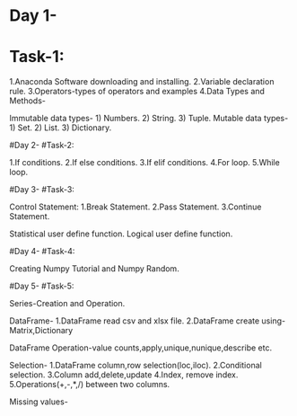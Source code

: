# Day 1-
# Task-1:
1.Anaconda Software downloading and installing.
2.Variable declaration rule.
3.Operators-types of operators and examples
4.Data Types and Methods-

 Immutable data types- 1) Numbers. 2) String. 3) Tuple.
 Mutable data types- 1) Set. 2) List. 3) Dictionary.

 #Day 2-
 #Task-2:

 1.If conditions.
 2.If else conditions.
 3.If elif conditions.
 4.For loop.
 5.While loop.

 #Day 3-
 #Task-3:

 Control Statement:
 1.Break Statement.
 2.Pass Statement.
 3.Continue Statement.

Statistical user define function.
Logical user define function.

#Day 4-
#Task-4:

Creating Numpy Tutorial and Numpy Random.

#Day 5-
#Task-5:

Series-Creation and Operation.

DataFrame-
1.DataFrame read csv and xlsx file.
2.DataFrame create using-Matrix,Dictionary
 
DataFrame Operation-value counts,apply,unique,nunique,describe etc.

Selection-
1.DataFrame column,row selection(loc,iloc).
2.Conditional selection.
3.Column add,delete,update
4.Index, remove index.
5.Operations(+,-,*,/) between two columns.

Missing values-


